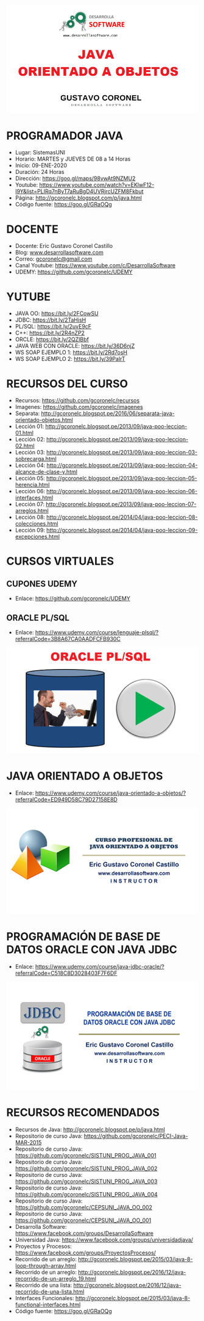 ![PROGRAMADOR JAVA](https://raw.githubusercontent.com/gcoronelc/JAVA-OO-2020-1/master/img/javaoo.png)

# PROGRAMADOR JAVA

- Lugar: SistemasUNI
- Horario: MARTES y JUEVES DE 08 a 14 Horas
- Inicio: 09-ENE-2020
- Duración: 24 Horas
- Dirección: https://goo.gl/maps/98vwAt9NZMU2
- Youtube: https://www.youtube.com/watch?v=EKlwF12-l9Y&list=PLIRq7nByT7aRuBgD4UVRjrcUZFM8Fkbut
- Página: http://gcoronelc.blogspot.com/p/java.html
- Código fuente: https://goo.gl/GRaOQg

# DOCENTE

- Docente: Eric Gustavo Coronel Castillo
- Blog: www.desarrollasoftware.com
- Correo: gcoronelc@gmail.com
- Canal Youtube: https://www.youtube.com/c/DesarrollaSoftware
- UDEMY: https://github.com/gcoronelc/UDEMY

# YUTUBE

- JAVA OO: https://bit.ly/2FCowSU
- JDBC: https://bit.ly/2TaHisH
- PL/SQL: https://bit.ly/2uvE9cF
- C++: https://bit.ly/2R4nZP2
- ORCLE: https://bit.ly/2QZIBbf
- JAVA WEB CON ORACLE: https://bit.ly/36D6njZ
- WS SOAP EJEMPLO 1: https://bit.ly/2Rd7osH
- WS SOAP EJEMPLO 2: https://bit.ly/39PalrT


# RECURSOS DEL CURSO

- Recursos: https://github.com/gcoronelc/recursos
- Imagenes: https://github.com/gcoronelc/imagenes
- Separata: http://gcoronelc.blogspot.pe/2016/06/separata-java-orientado-objetos.html
- Lección 01: http://gcoronelc.blogspot.pe/2013/09/java-poo-leccion-01.html
- Lección 02: http://gcoronelc.blogspot.pe/2013/09/java-poo-leccion-02.html
- Lección 03: http://gcoronelc.blogspot.pe/2013/09/java-poo-leccion-03-sobrecarga.html
- Lección 04: http://gcoronelc.blogspot.pe/2013/09/java-poo-leccion-04-alcance-de-clase-y.html
- Lección 05: http://gcoronelc.blogspot.pe/2013/09/java-poo-leccion-05-herencia.html
- Lección 06: http://gcoronelc.blogspot.pe/2013/09/java-poo-leccion-06-interfaces.html
- Lección 07: http://gcoronelc.blogspot.pe/2013/09/java-poo-leccion-07-arreglos.html
- Lección 08: http://gcoronelc.blogspot.pe/2014/04/java-poo-leccion-08-colecciones.html
- Lección 09: http://gcoronelc.blogspot.pe/2014/04/java-poo-leccion-09-excepciones.html


# CURSOS VIRTUALES

## CUPONES UDEMY

- Enlace: https://github.com/gcoronelc/UDEMY

## ORACLE PL/SQL

- Enlace: https://www.udemy.com/course/lenguaje-plsql/?referralCode=3B8A67CA0AADFCFB930C

[![ORACLE PL/SQL](https://raw.githubusercontent.com/gcoronelc/UDEMY/master/cursos/plsql.png)](https://youtu.be/qf5IF2dJtQc "ORACLE PL/SQL")

# JAVA ORIENTADO A OBJETOS

- Enlace: https://www.udemy.com/course/java-orientado-a-objetos/?referralCode=ED949D58C79D27158E8D

[![JAVA ORIENTADO A OBJETOS](https://raw.githubusercontent.com/gcoronelc/UDEMY/master/cursos/joo.png)](http://www.youtube.com/watch?v=EKlwF12-l9Y "JAVA ORIENTADO A OBJETOS")

# PROGRAMACIÓN DE BASE DE DATOS ORACLE CON JAVA JDBC

- Enlace: https://www.udemy.com/course/java-jdbc-oracle/?referralCode=C518C8D3028403F7F6DF

[![JAVA JDBC CON BASE DE DATOS ORACLE](https://raw.githubusercontent.com/gcoronelc/UDEMY/master/cursos/jdbc.png)](http://www.youtube.com/watch?v=MR53Xgeg28Y "JAVA JDBC CON BASE DE DATOS ORACLE")




# RECURSOS RECOMENDADOS

- Recursos de Java: http://gcoronelc.blogspot.pe/p/java.html
- Repositorio de curso Java: https://github.com/gcoronelc/PECI-Java-MAR-2015
- Repositorio de curso Java: https://github.com/gcoronelc/SISTUNI_PROG_JAVA_001
- Repositorio de curso Java: https://github.com/gcoronelc/SISTUNI_PROG_JAVA_002
- Repositorio de curso Java: https://github.com/gcoronelc/SISTUNI_PROG_JAVA_003
- Repositorio de curso Java: https://github.com/gcoronelc/SISTUNI_PROG_JAVA_004
- Repositorio de curso Java: https://github.com/gcoronelc/CEPSUNI_JAVA_OO_002
- Repositorio de curso Java: https://github.com/gcoronelc/CEPSUNI_JAVA_OO_001
- Desarrolla Software: https://www.facebook.com/groups/DesarrollaSoftware
- Universidad Java: https://www.facebook.com/groups/universidadjava/
- Proyectos y Procesos: https://www.facebook.com/groups/ProyectosProcesos/
- Recorrido de un arreglo: http://gcoronelc.blogspot.pe/2015/03/java-8-loop-through-array.html
- Recorrido de un arreglo: http://gcoronelc.blogspot.pe/2016/12/java-recorrido-de-un-arreglo_19.html
- Recorrido de una lista: http://gcoronelc.blogspot.pe/2016/12/java-recorrido-de-una-lista.html
- Interfaces Funcionales: http://gcoronelc.blogspot.pe/2015/03/java-8-functional-interfaces.html
- Código fuente: https://goo.gl/GRaOQg







